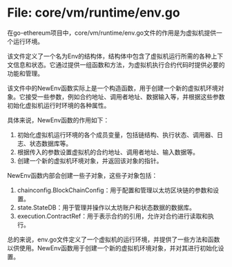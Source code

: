 # File: core/vm/runtime/env.go

在go-ethereum项目中，core/vm/runtime/env.go文件的作用是为虚拟机提供一个运行环境。

该文件定义了一个名为Env的结构体，结构体中包含了虚拟机运行所需的各种上下文信息和状态。它通过提供一组函数和方法，为虚拟机执行合约代码时提供必要的功能和管理。

该文件中的NewEnv函数实际上是一个构造函数，用于创建一个新的虚拟机环境对象。它接受一些参数，例如合约地址、调用者地址、数据输入等，并根据这些参数初始化虚拟机运行时环境的各种属性。

具体来说，NewEnv函数的作用如下：
1. 初始化虚拟机运行环境的各个成员变量，包括链结构、执行状态、调用器、日志、状态数据库等。
2. 根据传入的参数设置虚拟机的合约地址、调用者地址、输入数据等。
3. 创建一个新的虚拟机环境对象，并返回该对象的指针。

NewEnv函数内部会创建一些子对象，这些子对象包括：
1. chainconfig.BlockChainConfig：用于配置和管理以太坊区块链的参数和设置。
2. state.StateDB：用于管理并操作以太坊账户和状态数据的数据库。
3. execution.ContractRef：用于表示合约的引用，允许对合约进行读取和执行。

总的来说，env.go文件定义了一个虚拟机的运行环境，并提供了一些方法和函数以供使用。NewEnv函数用于创建一个新的虚拟机环境对象，并对其进行初始化设置。

